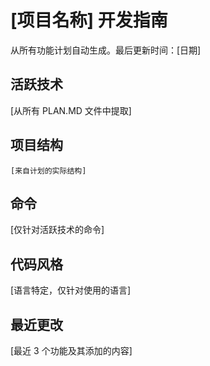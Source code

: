 # [项目名称] 开发指南

从所有功能计划自动生成。最后更新时间：[日期]

## 活跃技术
[从所有 PLAN.MD 文件中提取]

## 项目结构
```
[来自计划的实际结构]
```

## 命令
[仅针对活跃技术的命令]

## 代码风格
[语言特定，仅针对使用的语言]

## 最近更改
[最近 3 个功能及其添加的内容]

<!-- 手动添加开始 -->
<!-- 手动添加结束 -->